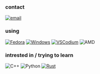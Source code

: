 
### contact
[![email](https://img.shields.io/badge/Email-D14836?style=flat-square&logo=gmail&logoColor=white)](mailto:r4qq@duck.com) 
### using 
[![Fedora](https://img.shields.io/badge/Fedora-51A2DA?style=flat-square&logo=fedora&logoColor=fff)](#) [![Windows](https://custom-icon-badges.demolab.com/badge/Windows-0078D6?style=flat-square&logo=windows11&logoColor=white)](#) [![VSCodium](https://img.shields.io/badge/VSCodium-2F80ED?logo=vscodium&style=flat-square&logoColor=fff)](#) ![AMD](https://img.shields.io/badge/-%23000000.svg?style=flat-square&logo=amd&logoColor=white&logoSize=auto)
### intrested in / trying to learn
![C++](https://img.shields.io/badge/c++-%2300599C.svg?style=flat-square&logo=c%2B%2B&logoColor=white) ![Python](https://img.shields.io/badge/python-3670A0?style=flat-square&logo=python&logoColor=ffdd54) [![Rust](https://img.shields.io/badge/Rust-%23000000.svg?style=flat-square&logo=rust&logoColor=white)](#) 

